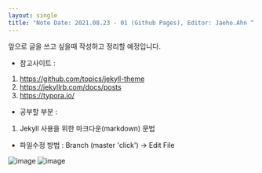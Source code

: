 ```yaml
---
layout: single
title: "Note Date: 2021.08.23 - 01 (Github Pages), Editor: Jaeho.Ahn ^.^"
---
```


앞으로 글을 쓰고 싶을때 작성하고 정리할 예정입니다.

* 참고사이트 :
1. https://github.com/topics/jekyll-theme
2. https://jekyllrb.com/docs/posts
3. https://typora.io/

* 공부할 부분 :
1. Jekyll 사용을 위한 마크다운(markdown) 문법

* 파일수정 방법 : Branch (master 'click') -> Edit File

![image](https://user-images.githubusercontent.com/66652448/130463137-11628431-722d-442d-a79e-347196b65551.png) 
![image](https://user-images.githubusercontent.com/66652448/130463773-e6fdb426-851d-49e3-b2b5-e867f2e93173.png)

